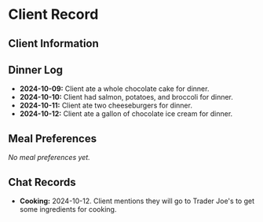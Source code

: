 # Client Record

## Client Information

## Dinner Log
- **2024-10-09:** Client ate a whole chocolate cake for dinner.
- **2024-10-10:** Client had salmon, potatoes, and broccoli for dinner.
- **2024-10-11:** Client ate two cheeseburgers for dinner.
- **2024-10-12:** Client ate a gallon of chocolate ice cream for dinner.

## Meal Preferences
_No meal preferences yet._

## Chat Records
- **Cooking:** 2024-10-12. Client mentions they will go to Trader Joe's to get some ingredients for cooking.

